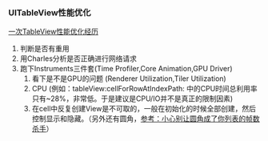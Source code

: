 ### UITableView性能优化


[一次TableView性能优化经历](http://www.cocoachina.com/cms/wap.php?action=article&id=13212)

1. 判断是否有重用
2. 用Charles分析是否正确进行网络请求
3. 跑下Instruments三件套(Time Profiler,Core Animation,GPU Driver)
	1. 看下是不是GPU的问题 (Renderer Utilization,Tiler Utilization)
	2. CPU (例如：tableView:cellForRowAtIndexPath: 中的CPU时间总利用率只有~28%，非常低。于是建议是CPU/IO并不是真正的限制因素)
	3. 在cell中反复创建View是不可取的，一般在初始化的时候全部创建，然后控制显示和隐藏。（另外还有圆角，[参考：小心别让圆角成了你列表的帧数杀手](http://supermao.cn/xiao-xin-bie-rang-yuan-jiao-cheng-liao-ni-lie-biao-de-zheng-shu-sha-shou/)）
	